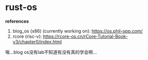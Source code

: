 # rust-os
**references**
1. blog_os (x86) (currently working on): https://os.phil-opp.com/
2. rcore (risc-v): https://rcore-os.cn/rCore-Tutorial-Book-v3/chapter0/index.html

唉...blog os没有lab不知道有没有真的学会啊...